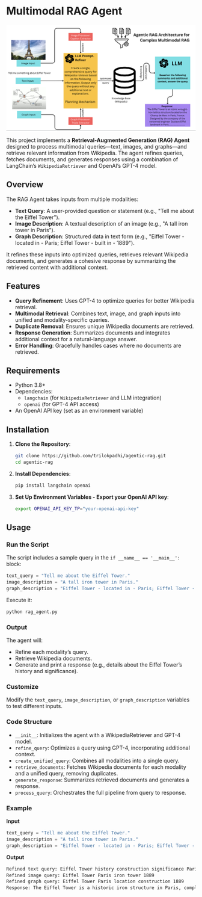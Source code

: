 # Multimodal RAG Agent

![Architecture](images/archv3.png)

This project implements a **Retrieval-Augmented Generation (RAG) Agent** designed to process multimodal queries—text, images, and graphs—and retrieve relevant information from Wikipedia. The agent refines queries, fetches documents, and generates responses using a combination of LangChain’s `WikipediaRetriever` and OpenAI’s GPT-4 model.

## Overview

The RAG Agent takes inputs from multiple modalities:
- **Text Query**: A user-provided question or statement (e.g., "Tell me about the Eiffel Tower").
- **Image Description**: A textual description of an image (e.g., "A tall iron tower in Paris").
- **Graph Description**: Structured data in text form (e.g., "Eiffel Tower - located in - Paris; Eiffel Tower - built in - 1889").

It refines these inputs into optimized queries, retrieves relevant Wikipedia documents, and generates a cohesive response by summarizing the retrieved content with additional context.

## Features

- **Query Refinement**: Uses GPT-4 to optimize queries for better Wikipedia retrieval.
- **Multimodal Retrieval**: Combines text, image, and graph inputs into unified and modality-specific queries.
- **Duplicate Removal**: Ensures unique Wikipedia documents are retrieved.
- **Response Generation**: Summarizes documents and integrates additional context for a natural-language answer.
- **Error Handling**: Gracefully handles cases where no documents are retrieved.

## Requirements

- Python 3.8+
- Dependencies:
  - `langchain` (for `WikipediaRetriever` and LLM integration)
  - `openai` (for GPT-4 API access)
- An OpenAI API key (set as an environment variable)

## Installation

1. **Clone the Repository**:
   ```bash
   git clone https://github.com/trilokpadhi/agentic-rag.git
   cd agentic-rag
   ```
2. **Install Dependencies**:
    ```bash
    pip install langchain openai
    ```
3.  **Set Up Environment Variables - Export your OpenAI API key**:
    ```bash
    export OPENAI_API_KEY_TP="your-openai-api-key"
    ```
## Usage

### Run the Script

The script includes a sample query in the `if __name__ == '__main__':` block:
```python
text_query = "Tell me about the Eiffel Tower."
image_description = "A tall iron tower in Paris."
graph_description = "Eiffel Tower - located in - Paris; Eiffel Tower - built in - 1889."
```

Execute it:
```bash
python rag_agent.py
```

### Output

The agent will:
- Refine each modality’s query.
- Retrieve Wikipedia documents.
- Generate and print a response (e.g., details about the Eiffel Tower’s history and significance).

### Customize

Modify the `text_query`, `image_description`, or `graph_description` variables to test different inputs.

### Code Structure

- `__init__`: Initializes the agent with a WikipediaRetriever and GPT-4 model.
- `refine_query`: Optimizes a query using GPT-4, incorporating additional context.
- `create_unified_query`: Combines all modalities into a single query.
- `retrieve_documents`: Fetches Wikipedia documents for each modality and a unified query, removing duplicates.
- `generate_response`: Summarizes retrieved documents and generates a response.
- `process_query`: Orchestrates the full pipeline from query to response.

### Example

**Input**
```python
text_query = "Tell me about the Eiffel Tower."
image_description = "A tall iron tower in Paris."
graph_description = "Eiffel Tower - located in - Paris; Eiffel Tower - built in - 1889."
```

**Output**
```bash
Refined text query: Eiffel Tower history construction significance Paris 1889
Refined image query: Eiffel Tower Paris iron tower 1889
Refined graph query: Eiffel Tower Paris location construction 1889
Response: The Eiffel Tower is a historic iron structure in Paris, completed in 1889 as the entrance arch for the World’s Fair...
```

